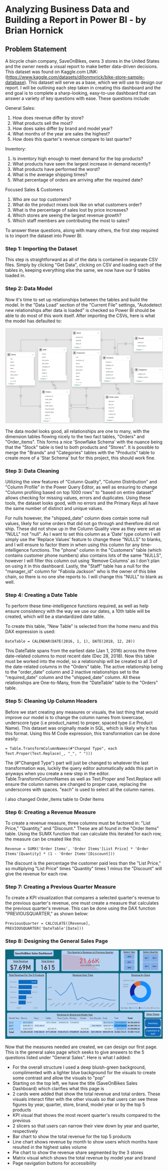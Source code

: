 # Analyzing Business Data and Building a Report in Power BI - by Brian Hornick
## Problem Statement
A bicycle chain company, SaveOnBikes, owns 3 stores in the United States and the owner needs a visual report to make better data-driven decisions. This dataset was found on Kaggle.com LINK: (https://www.kaggle.com/datasets/dillonmyrick/bike-store-sample-database). This dataset will serve as a base, which we will use to design our report. I will be outlining each step taken in creating this dashboard and the end goal is to complete a sharp-looking, easy-to-use dashboard that can answer a variety of key questions with ease. These questions include:

General Sales:

1. How does revenue differ by store?
2. What products sell the most?
3. How does sales differ by brand and model year?
4. What months of the year are sales the highest?
5. How does this quarter's revenue compare to last quarter?

Inventory:

1. Is inventory high enough to meet demand for the top products?
2. What products have seen the largest increase in demand recently?
3. What products have performed the worst?
4. What is the average shipping times?
5. What percentage of orders are arriving after the required date?

Focused Sales & Customers

1. Who are our top customers?
2. What do the product mixes look like on what customers order?
3. What is the percentage of sales lost by price increases?
4. Which stores are seeing the largest revenue growth?
5. Which staff members are contributing the most to sales?

To answer these questions, along with many others, the first step required is to import the dataset into Power BI.

### Step 1: Importing the Dataset

This step is straightforward as all of the data is contained in separate CSV files. Simply by clicking "Get Data", clicking on CSV and loading each of the tables in, keeping everything else the same, we now have our 9 tables loaded in.

### Step 2: Data Model

Now it's time to set up relationships between the tables and build the model. In the "Data Load" section of the "Current File" settings, "Autodetect new relationships after data is loaded" is checked so Power BI should be able to do most of this work itself. After importing the CSVs, here is what the model has defaulted to:

![image_alt](https://github.com/brianhornick/PowerBI-Bicycle-Business-Project/blob/main/Image/Screenshot%202025-03-04%20132140.png?raw=true)

The data model looks good, all relationships are one to many, with the dimension tables flowing nicely to the two fact tables, "Orders" and "Order_items". This forms a nice 'Snowflake Schema' with the nuance being that the "Stock" table is tied to both products and "Stores". It is possible to merge the "Brands" and "Categories" tables with the "Products" table to create more of a 'Star Schema' but for this project, this should work fine.

### Step 3: Data Cleaning

Utilizing the view features of "Column Quality", "Column Distribution" and "Column Profile" in the Power Query Editor, as well as ensuring to change "Column profiling based on top 1000 rows" to "based on entire dataset" allows checking for missing values, errors and duplicates. Using these tools, the dataset looks good, with no errors and the Primary Keys all have the same number of distinct and unique values. 

For nulls however, the "shipped_date" column does contain some null values, likely for some orders that did not go through and therefore did not ship. These did not show up in the Column Quality view as they were set as "NULL" not "null". As I want to set this column as a 'Date' type column I will simply use the 'Replace Values' feature to change these "NULLS" to blanks, and I will ensure to factor them in when using this column for any time-intelligence functions. The "phone" column in the "Customers" table (which contains customer phone numbers) also contains lots of the same "NULLS", however I will filter this column out using 'Remove Columns' as I don't plan on using it in this dashboard. Lastly, the "Staff" table has a null for the "manager_id" column for "Fabiola Jackson" who is the owner of this bike chain, so there is no one she reports to. I will change this "NULL" to blank as well.

### Step 4: Creating a Date Table

To perform these time-intelligence functions required, as well as help ensure consistency with the way we use our dates, a 10th table will be created, which will be a standardized date table. 

To create this table, "New Table" is selected from the home menu and this DAX expression is used:

```
DateTable = CALENDAR(DATE(2016, 1, 1), DATE(2018, 12, 28))
```

This DateTable spans from the earliest date (Jan 1, 2016) across the three date-related columns to most recent date (Dec 28, 2018). Now this table must be worked into the model, so a relationship will be created to all 3 of the date-related columns in the "Orders" table. The active relationship being to the "order_date" column and 2 inactive relationships set to the "required_date" column and the "shipped_date" column. All these relationships are One-to-Many, from the "DateTable" table to the "Orders" table.

### Step 5: Cleaning Up Column Headers

Before we start creating any measures or visuals, the last thing that would improve our model is to change the column names from lowercase, underscore type (i.e product_name) to proper, spaced type (i.e Product Name). This dataset was originally made in SQL, which is likely why it has this format. Using this M Code expression, this transformation can be done easily:

```
= Table.TransformColumnNames(#"Changed Type", each Text.Proper(Text.Replace(_, "_", " ")))
```
The (#"Changed Type") part will just be changed to whatever the last transformation was, luckily the query editor automatically adds this part in anyways when you create a new step in the editor. Table.TransformColumnNames as well as Text.Proper and Text.Replace will ensure the column names are changed to proper case, replacing the underscores with spaces. "each" is used to select all the column names.

I also changed Order_items table to Order Items

### Step 6: Creating a Revenue Measure

To create a revenue measure, three columns must be factored in: "List Price," "Quantity," and "Discount." These are all found in the "Order Items" table. Using the SUMX function that can calculate this iterated for each row, the measure can be created like this:

```
Revenue = SUMX('Order Items', 'Order Items'[List Price] * 'Order Items'[Quantity] * (1 - 'Order Items'[Discount]))
```

The discount is the percentage the customer paid less than the "List Price," so multiplying "List Price" times "Quantity" times 1 minus the "Discount" will give the revenue for each row.

### Step 7: Creating a Previous Quarter Measure

To create a KPI visualization that compares a selected quarter's revenue to the previous quarter's revenue, one must create a measure that calculates the previous quarter's revenue. This can be done using the DAX function "PREVIOUSQUARTER," as shown below:

```
PreviousQuarter = CALCULATE([Revenue], PREVIOUSQUARTER('DateTable'[Date]))
```
### Step 8: Designing the General Sales Page

![image_alt](https://github.com/brianhornick/PowerBI-Bicycle-Business-Project/blob/main/Image/Screenshot%202025-03-22%20151303.png?raw=true)

Now that the measures needed are created, we can design our first page. This is the general sales page which seeks to give answers to the 5 questions listed under "General Sales". Here is what I added:

* For the overall structure I used a deep bluish-green background, complimented with a lighter blue background for the visuals to create some contrast and allow the visuals to "pop"
* Starting on the top left, we have the title (SaveOnBikes Sales Dashboard) which clarifies what this page is
* 2 cards were added that show the total revenue and total orders. These visuals interact filter with the other visuals so that users can see these figures by year, quarter, store, brand, model year or by the top 5 products
* KPI visual that shows the most recent quarter's results compared to the previous
* 2 slicers so that users can narrow their view down by year and quarter, respectively
* Bar chart to show the total revenue for the top 5 products
* Line chart shows revenue by month to show users which months have resulted in the highest sales volume
* Pie chart to show the revenue share segmented by the 3 stores
* Matrix visual which shows the total revenue by model year and brand
* Page navigation buttons for accessibility
